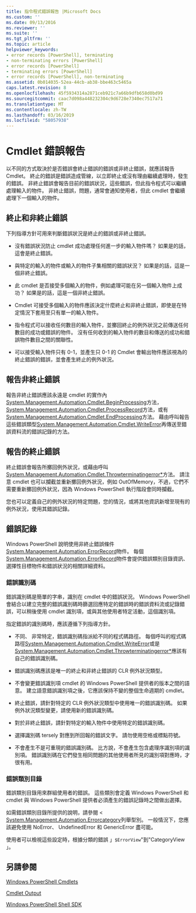 ```yaml
---
title: 指令程式錯誤報告 |Microsoft Docs
ms.custom: ''
ms.date: 09/13/2016
ms.reviewer: ''
ms.suite: ''
ms.tgt_pltfrm: ''
ms.topic: article
helpviewer_keywords:
- error records [PowerShell], terminating
- non-terminating errors [PowerShell]
- error records [PowerShell]
- terminating errors [PowerShell]
- error records [PowerShell], non-terminating
ms.assetid: 0b014035-52ea-44cb-ab38-bbe463c5465a
caps.latest.revision: 8
ms.openlocfilehash: 45f5934314a2871ceb921c7a66b9dfb658d0bd99
ms.sourcegitcommit: caac7d098a448232304c9d6728e7340ec7517a71
ms.translationtype: MT
ms.contentlocale: zh-TW
ms.lasthandoff: 03/16/2019
ms.locfileid: "58057938"
---
```

# <a name="cmdlet-error-reporting"></a>Cmdlet 錯誤報告

以不同的方式取決於是否錯誤會終止錯誤的錯誤或非終止錯誤，就應該報告 Cmdlet。 終止的錯誤是錯誤造成管線，以立即終止或沒有理由繼續處理時，發生的錯誤。 非終止錯誤會報告目前的錯誤狀況，這些錯誤，但此指令程式可以繼續處理輸入的物件。 非終止錯誤，問題，通常會通知使用者，但此 cmdlet 會繼續處理下一個輸入的物件。

## <a name="terminating-and-nonterminating-errors"></a>終止和非終止錯誤

下列指導方針可用來判斷錯誤狀況是終止的錯誤或非終止錯誤。

- 沒有錯誤狀況防止 cmdlet 成功處理任何進一步的輸入物件嗎？ 如果是的話，這會是終止錯誤。

- 與特定的輸入的物件或輸入的物件子集相關的錯誤狀況？ 如果是的話，這是一個非終止錯誤。

- 此 cmdlet 是否接受多個輸入的物件，例如處理可能在另一個輸入物件上成功？ 如果是的話，這是一個非終止錯誤。

- Cmdlet 可接受多個輸入的物件應該決定什麼終止和非終止錯誤，即使是在特定情況下套用至只有單一的輸入物件。

- 指令程式可以接收任何數目的輸入物件，並擲回終止的例外狀況之前傳送任何數目的成功或錯誤的物件。 沒有任何收到的輸入物件的數目和傳送的成功和錯誤物件數目之間的關聯性。

- 可以接受輸入物件只有 0-1，並產生只 0-1 的 Cmdlet 會輸出物件應該視為的終止錯誤的錯誤，並會產生終止的例外狀況。

## <a name="reporting-nonterminating-errors"></a>報告非終止錯誤

報告非終止錯誤應該永遠是 cmdlet 的實作內[System.Management.Automation.Cmdlet.BeginProcessing](/dotnet/api/System.Management.Automation.Cmdlet.BeginProcessing)方法， [System.Management.Automation.Cmdlet.ProcessRecord](/dotnet/api/System.Management.Automation.Cmdlet.ProcessRecord)方法，或有[System.Management.Automation.Cmdlet.EndProcessing](/dotnet/api/System.Management.Automation.Cmdlet.EndProcessing)方法。 藉由呼叫報告這些錯誤類型[System.Management.Automation.Cmdlet.WriteError](/dotnet/api/System.Management.Automation.Cmdlet.WriteError)再傳送至錯誤資料流的錯誤記錄的方法。

## <a name="reporting-terminating-errors"></a>報告的終止錯誤

終止錯誤會報告所擲回例外狀況，或藉由呼叫[System.Management.Automation.Cmdlet.Throwterminatingerror*](/dotnet/api/System.Management.Automation.Cmdlet.ThrowTerminatingError)方法。 請注意 cmdlet 也可以攔截並重新擲回例外狀況，例如 OutOfMemory，不過，它們不需要重新擲回例外狀況，因為 Windows PowerShell 執行階段會同時攔截。

您也可以定義自己的例外狀況的特定問題，您的情況，或將其他資訊新增至現有的例外狀況，使用其錯誤記錄。

## <a name="error-records"></a>錯誤記錄

Windows PowerShell 說明使用非終止錯誤條件[System.Management.Automation.ErrorRecord](/dotnet/api/System.Management.Automation.ErrorRecord)物件。 每個[System.Management.Automation.ErrorRecord](/dotnet/api/System.Management.Automation.ErrorRecord)物件會提供錯誤類別目錄資訊、 選擇性目標物件和錯誤狀況的相關詳細資料。

### <a name="error-identifiers"></a>錯誤識別碼

錯誤識別碼是簡單的字串，識別在 cmdlet 中的錯誤狀況。 Windows PowerShell 會結合以建立完整的錯誤識別碼時篩選回應特定的錯誤時的錯誤資料流或記錄錯誤，可以稍後使用 cmdlet 識別項，或與其他使用者特定活動，這個識別項。

指定錯誤的識別碼時，應該遵循下列指導方針。

- 不同、 非常特定，錯誤識別碼指派給不同的程式碼路徑。 每個呼叫的程式碼路徑[System.Management.Automation.Cmdlet.WriteError](/dotnet/api/System.Management.Automation.Cmdlet.WriteError)或是[System.Management.Automation.Cmdlet.Throwterminatingerror*](/dotnet/api/System.Management.Automation.Cmdlet.ThrowTerminatingError)應該有自己的錯誤識別碼。

- 錯誤識別碼應該是唯一的終止和非終止錯誤的 CLR 例外狀況類型。

- 不會變更錯誤識別項 cmdlet 的 Windows PowerShell 提供者的版本之間的語意。 建立語意錯誤識別項之後，它應該保持不變的整個生命週期的 cmdlet。

- 終止錯誤，請針對特定的 CLR 例外狀況類型中使用唯一的錯誤識別碼。 如果例外狀況類型變更，請使用新的錯誤識別碼。

- 對於非終止錯誤，請針對特定的輸入物件中使用特定的錯誤識別碼。

- 選擇識別碼 tersely 對應到所回報的錯誤文字。 請勿使用空格或標點符號。

- 不會產生不是可重現的錯誤識別碼。 比方說，不會產生包含處理序識別項的識別項。 錯誤識別碼在它們發生相同問題的其他使用者所見的識別項對應時，才很有用。

### <a name="error-categories"></a>錯誤類別目錄

錯誤類別目錄用來群組使用者的錯誤。 這些類別會定義 Windows PowerShell 和 cmdlet 與 Windows PowerShell 提供者必須產生的錯誤記錄時之間做出選擇。

如需錯誤類別目錄所提供的說明，請參閱 < [System.Management.Automation.Errorcategory](/dotnet/api/System.Management.Automation.ErrorCategory)列舉型別。 一般情況下，您應該避免使用 NoError、 UndefinedError 和 GenericError 盡可能。

使用者可以檢視這些設定時，根據分類的錯誤 」`$ErrorView`"到"CategoryView 」。

## <a name="see-also"></a>另請參閱

[Windows PowerShell Cmdlets](./cmdlet-overview.md)

[Cmdlet Output](./types-of-cmdlet-output.md)

[Windows PowerShell Shell SDK](../windows-powershell-reference.md)
